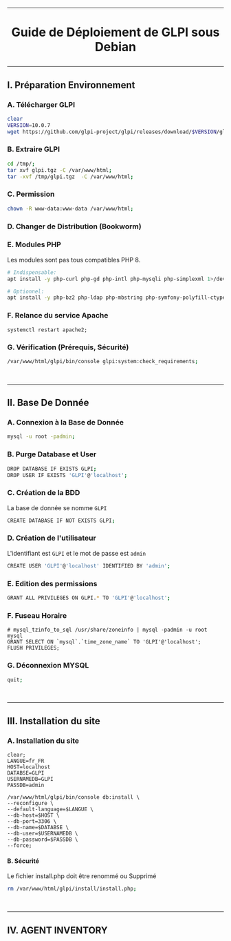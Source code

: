 --------------------------------------------------------------------------------------------------------------------------------------------
# <p align='center'> Guide de Déploiement de GLPI sous Debian </p>

--------------------------------------------------------------------------------------------------------------------------------------------
## I. Préparation Environnement
### A. Télécharger GLPI
```bash
clear
VERSION=10.0.7
wget https://github.com/glpi-project/glpi/releases/download/$VERSION/glpi-$VERSION.tgz -O /tmp/glpi.tgz 2>/dev/null;
```

### B. Extraire GLPI
```bash
cd /tmp/;
tar xvf glpi.tgz -C /var/www/html;
tar -xvf /tmp/glpi.tgz  -C /var/www/html;
```

### C. Permission
```bash
chown -R www-data:www-data /var/www/html;
```

### D. Changer de Distribution (Bookworm)


### E. Modules PHP
Les modules sont pas tous compatibles PHP 8.
```bash
# Indispensable:
apt install -y php-curl php-gd php-intl php-mysqli php-simplexml 1>/dev/null;

# Optionnel:
apt install -y php-bz2 php-ldap php-mbstring php-symfony-polyfill-ctype php-zip;
```

### F. Relance du service Apache
```
systemctl restart apache2;
```

### G. Vérification (Prérequis, Sécurité)
```bash
/var/www/html/glpi/bin/console glpi:system:check_requirements;
```
<br />

--------------------------------------------------------------------------------------------------------------------------------------------
## II. Base De Donnée
### A. Connexion à la Base de Donnée
```bash
mysql -u root -padmin;
```

### B. Purge Database et User
```bash
DROP DATABASE IF EXISTS GLPI;
DROP USER IF EXISTS 'GLPI'@'localhost';
```

### C. Création de la BDD
La base de donnée se nomme `GLPI`
```bash
CREATE DATABASE IF NOT EXISTS GLPI;
```

### D. Création de l'utilisateur
L'identifiant est `GLPI` et le mot de passe est `admin`
```bash
CREATE USER 'GLPI'@'localhost' IDENTIFIED BY 'admin';
```

### E. Edition des permissions
```bash
GRANT ALL PRIVILEGES ON GLPI.* TO 'GLPI'@'localhost';
```

### F. Fuseau Horaire
```
# mysql_tzinfo_to_sql /usr/share/zoneinfo | mysql -padmin -u root mysql
GRANT SELECT ON `mysql`.`time_zone_name` TO 'GLPI'@'localhost';
FLUSH PRIVILEGES;
```

### G. Déconnexion MYSQL
```bash
quit;
```
<br />

--------------------------------------------------------------------------------------------------------------------------------------------
## III. Installation du site
### A. Installation du site
```
clear;
LANGUE=fr_FR
HOST=localhost
DATABSE=GLPI
USERNAMEDB=GLPI
PASSDB=admin

/var/www/html/glpi/bin/console db:install \
--reconfigure \
--default-language=$LANGUE \
--db-host=$HOST \
--db-port=3306 \
--db-name=$DATABSE \
--db-user=$USERNAMEDB \
--db-password=$PASSDB \
--force;
```

#### B. Sécurité
Le fichier install.php doit être renommé ou Supprimé
```bash
rm /var/www/html/glpi/install/install.php;
```

<br />

--------------------------------------------------------------------------------------------------------------------------------------------
## IV. AGENT INVENTORY
